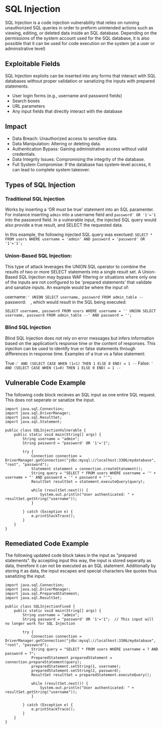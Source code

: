 # SQL Injection

SQL Injection is a code injection vulnerability that relies on running unauthorized SQL queries in order to preform unintended actions such as viewing, editing, or deleted data inside an SQL database. Depending on the permissions of the system account used for the SQL database, it is also possible that it can be used for code execution on the system (at a user or administrative level)

## Exploitable Fields
SQL Injection exploits can be inserted into any forms that interact with SQL databases without proper validation or sanatizing the inputs with prepared statements.

- User login forms (e.g., username and password fields)
- Search boxes
- URL parameters
- Any input fields that directly interact with the database


## Impact

- Data Breach: Unauthorized access to sensitive data.
- Data Manipulation: Altering or deleting data.
- Authentication Bypass: Gaining administrative access without valid credentials.
- Data Integrity Issues: Compromising the integrity of the database.
- Full System Compromise: If the database has system-level access, it can lead to complete system takeover.

## Types of SQL Injection

### Traditional SQL Injection

Works by inserting a 'OR must be true' statement into an SQL paramenter. For instance inserting `admin` into a username field and `password' OR '1'='1` into the password field. In a vulnerable input, the injected SQL query would also provide a true result, and SELECT the requested data.

In this example, the following injected SQL query was exectued:
``` SELECT * FROM users WHERE username = 'admin' AND password = 'password' OR '1'='1'; ```

### Union-Based SQL Injection:
This type of attack leverages the UNION SQL operator to combine the results of two or more SELECT statements into a single result set.
A Union-Based SQL Injection may bypass WAF filtering or situations where only one of the inputs are not configured to be 'prepared statements' that validate and sanatize inputs. An example would be where the input of: 

username: `' UNION SELECT username, password FROM admin_table --`
password: ` ` , which would result in the SQL being executed:

``` SELECT username, password FROM users WHERE username = '' UNION SELECT username, password FROM admin_table --' AND password = ''; ```

### Blind SQL Injection
Blind SQL Injection does not rely on error messages but infers information based on the application’s response time or the content of responses.
This injection can be used to identify true or false statements through differences in response time. Examples of a true vs a false statement:

True :` ' AND (SELECT CASE WHEN (1=1) THEN 1 ELSE 0 END) = 1 -- `
False: `' AND (SELECT CASE WHEN (1=0) THEN 1 ELSE 0 END) = 1 -- `

## Vulnerable Code Example
The following code block recieves an SQL input as one entire SQL request. This does not seperate or sanatize the input. 

```
import java.sql.Connection;
import java.sql.DriverManager;
import java.sql.ResultSet;
import java.sql.Statement;

public class SQLInjectionVulnerable {
    public static void main(String[] args) {
        String username = "admin";
        String password = "password' OR '1'='1";
        
        try {
            Connection connection = DriverManager.getConnection("jdbc:mysql://localhost:3306/mydatabase", "root", "password");
            Statement statement = connection.createStatement();
            String query = "SELECT * FROM users WHERE username = '" + username + "' AND password = '" + password + "'";
            ResultSet resultSet = statement.executeQuery(query);
            
            while (resultSet.next()) {
                System.out.println("User authenticated: " + resultSet.getString("username"));
            }
            
        } catch (Exception e) {
            e.printStackTrace();
        }
    }
}
```

## Remediated Code Example 
The following updated code block takes in the input as "prepared statements". By accepting input this way, the input is stored seperatly as data, therefore it can not be executed as an SQL statement. Additionally by storing it as data, the input escapes and special characters like quotes thus sanatizing the input. 

```
import java.sql.Connection;
import java.sql.DriverManager;
import java.sql.PreparedStatement;
import java.sql.ResultSet;

public class SQLInjectionFixed {
    public static void main(String[] args) {
        String username = "admin";
        String password = "password' OR '1'='1";  // This input will no longer work for SQL Injection

        try {
            Connection connection = DriverManager.getConnection("jdbc:mysql://localhost:3306/mydatabase", "root", "password");
            String query = "SELECT * FROM users WHERE username = ? AND password = ?";
            PreparedStatement preparedStatement = connection.prepareStatement(query);
            preparedStatement.setString(1, username);
            preparedStatement.setString(2, password);
            ResultSet resultSet = preparedStatement.executeQuery();
            
            while (resultSet.next()) {
                System.out.println("User authenticated: " + resultSet.getString("username"));
            }

        } catch (Exception e) {
            e.printStackTrace();
        }
    }
}
```
